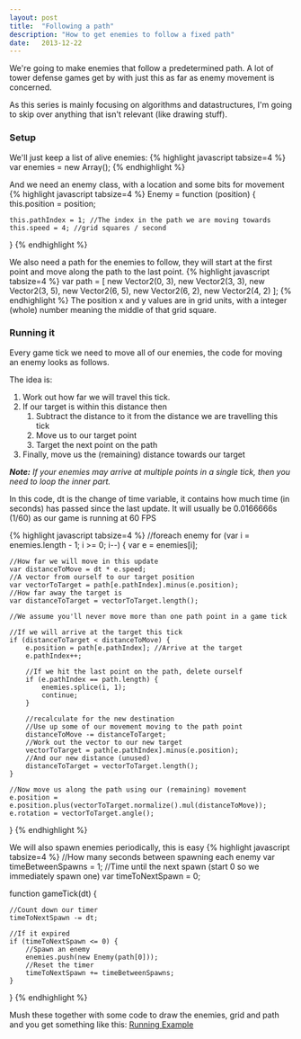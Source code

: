 ```yaml
---
layout: post
title:  "Following a path"
description: "How to get enemies to follow a fixed path"
date:   2013-12-22
---
```


We're going to make enemies that follow a predetermined path. A lot of tower defense games get by with just this as far as enemy movement is concerned.

As this series is mainly focusing on algorithms and datastructures, I'm going to skip over anything that isn't relevant (like drawing stuff).

### Setup

We'll just keep a list of alive enemies:
{% highlight javascript tabsize=4 %}
var enemies = new Array();
{% endhighlight %}

And we need an enemy class, with a location and some bits for movement
{% highlight javascript tabsize=4 %}
Enemy = function (position) {
	this.position = position;

	this.pathIndex = 1; //The index in the path we are moving towards
	this.speed = 4; //grid squares / second
}
{% endhighlight %}

We also need a path for the enemies to follow, they will start at the first point and move along the path to the last point.
{% highlight javascript tabsize=4 %}
var path = [
	new Vector2(0, 3),
	new Vector2(3, 3),
	new Vector2(3, 5),
	new Vector2(6, 5),
	new Vector2(6, 2),
	new Vector2(4, 2)
];
{% endhighlight %}
The position x and y values are in grid units, with a integer (whole) number meaning the middle of that grid square.

### Running it

Every game tick we need to move all of our enemies, the code for moving an enemy looks as follows.

The idea is:

1. Work out how far we will travel this tick.
2. If our target is within this distance then
    1. Subtract the distance to it from the distance we are travelling this tick
    2. Move us to our target point
    3. Target the next point on the path
3. Finally, move us the (remaining) distance towards our target

_**Note:** If your enemies may arrive at multiple points in a single tick, then you need to loop the inner part._

In this code, dt is the change of time variable, it contains how much time (in seconds) has passed since the last update.
It will usually be 0.0166666s (1/60) as our game is running at 60 FPS

{% highlight javascript tabsize=4 %}
//foreach enemy
for (var i = enemies.length - 1; i >= 0; i--) {
	var e = enemies[i];

	//How far we will move in this update
	var distanceToMove = dt * e.speed;
	//A vector from ourself to our target position
	var vectorToTarget = path[e.pathIndex].minus(e.position);
	//How far away the target is
	var distanceToTarget = vectorToTarget.length();

	//We assume you'll never move more than one path point in a game tick

	//If we will arrive at the target this tick
	if (distanceToTarget < distanceToMove) {
		e.position = path[e.pathIndex]; //Arrive at the target
		e.pathIndex++;

		//If we hit the last point on the path, delete ourself
		if (e.pathIndex == path.length) {
			enemies.splice(i, 1);
			continue;
		}

		//recalculate for the new destination
		//Use up some of our movement moving to the path point
		distanceToMove -= distanceToTarget;
		//Work out the vector to our new target
		vectorToTarget = path[e.pathIndex].minus(e.position);
		//And our new distance (unused)
		distanceToTarget = vectorToTarget.length();
	}

	//Now move us along the path using our (remaining) movement
	e.position = e.position.plus(vectorToTarget.normalize().mul(distanceToMove));
	e.rotation = vectorToTarget.angle();
}
{% endhighlight %}

We will also spawn enemies periodically, this is easy
{% highlight javascript tabsize=4 %}
//How many seconds between spawning each enemy
var timeBetweenSpawns = 1;
//Time until the next spawn (start 0 so we immediately spawn one)
var timeToNextSpawn = 0;

function gameTick(dt) {

	//Count down our timer
	timeToNextSpawn -= dt;

	//If it expired
	if (timeToNextSpawn <= 0) {
		//Spawn an enemy
		enemies.push(new Enemy(path[0]));
		//Reset the timer
		timeToNextSpawn += timeBetweenSpawns;
	}
}
{% endhighlight %}

Mush these together with some code to draw the enemies, grid and path and you get something like this: [Running Example]


[Running Example]: /examples/1-follow-a-path/